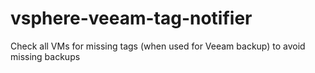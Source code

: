 # vsphere-veeam-tag-notifier
Check all VMs for missing tags (when used for Veeam backup) to avoid missing backups
